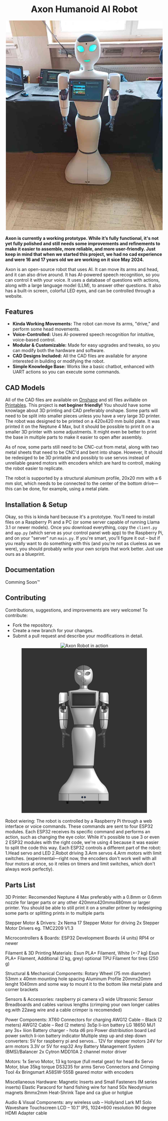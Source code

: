 <div align="center">
  <h1>Axon Humanoid AI Robot</h1>
  <img src="/.github/1.jpg" alt="Axon Robot" width="500"/>
</div>

<b>Axon is currently a working prototype. While it’s fully functional, it's not yet fully polished and still needs some improvements and refinements to make it easier to assemble, more reliable, and more user-friendly. Just keep in mind that when we started this project, we had no cad experience and were 16 and 17 years old we are working on it sice May 2024.</b>

Axon is an open-source robot that uses AI. It can move its arms and head, and it can also drive around. It has AI-powered speech recognition, so you can control it with your voice. It uses a database of questions with actions, along with a large language model (LLM), to answer other questions. It also has a built-in screen, colorful LED eyes, and can be controlled through a website.

## Features

- **Kinda Working Movements:** The robot can move its arms, "drive," and perform some head movements.
- **Voice-Controlled:** Uses AI-powered speech recognition for intuitive, voice-based control.
- **Modular & Customizable:** Made for easy upgrades and tweaks, so you can modify both the hardware and software.
- **CAD Designs Included:** All the CAD files are available for anyone interested in building or modifying the robot.
- **Simple Knowledge Base:** Works like a basic chatbot, enhanced with UART actions so you can execute some commands.

## CAD Models

All of the CAD files are available on [Onshape](https://cad.onshape.com/documents/940cdfcdb0dfad6e1a4b6d02/w/9cf2ed19ea888e5cc5dfd799/e/9b8e8ab3c406b01155d91643) and stl files avillable on [Printables](https://www.printables.com/model/1260260-axon-open-source-humanoid-robot). This project is <b>not beginer friendly!</b> You should have some knowlage about 3D printing and CAD preferably onshape. Some parts will need to be split into smaller pieces unless you have a very large 3D printer. The robot was designed to be printed on a 420x420 mm build plate. It was printed it on the Neptune 4 Max, but it should be possible to print it on a smaller 3D printer with some adjustments. It might even be better to print the base in multiple parts to make it easier to open after assembly.

As of now, some parts still need to be CNC-cut from metal, along with two metal sheets that need to be CNC'd and bent into shape. However, It should be redesiged to be 3D printable and possibly to use servos instead of unreliable geared motors with encoders whitch are hard to controll, making the robot easier to replicate.

The robot is supported by a structural aluminum profile, 20x20 mm with a 6 mm slot, which needs to be connected to the center of the bottom drive—this can be done, for example, using a metal plate.

## Installation & Setup

Okay, so this is kinda hard because it's a prototype. You’ll need to install files on a Raspberry Pi and a PC (or some server capable of running Llama 3.1 or newer models). Once you download everything, copy the `client.py` and `app.py` (which serve as your control panel web app) to the Raspberry Pi, and on your "server" run `main.py`. If you're smart, you'll figure it out – but if you really want to do something with this (and you're not as clueless as we were), you should probably write your own scripts that work better. Just use ours as a blueprint.

## Documentation

Comming Soon™

## Contributing

Contributions, suggestions, and improvements are very welcome! To contribute:

- Fork the repository.
- Create a new branch for your changes.
- Submit a pull request and describe your modifications in detail.

<div align="center">
  <img src="/.github/axongif1.gif" alt="Axon Robot in action" width="500"/>
</div>

<div align="center">
  <img src="/.github/2.jpg" alt="Axon CAD Design" width="400"/>
</div>

Robot wiering:
The robot is controlled by a Raspberry Pi through a web interface or voice commands. These commands are sent to four ESP32 modules. Each ESP32 receives its specific command and performs an action, such as changing the eye color. While it's possible to use 3 or even 2 ESP32 modules with the right code, we're using 4 because it was easier to split the code this way. Each ESP32 controls a different part of the robot:
1.Head servo and LED
2.Robot driving
3.Arm servos
4.Arm motors with limit switches. (experimental—right now, the encoders don't work well with all four motors at once, so it relies on timers and limit switches, which don't always work perfectly).

## Parts List
3D Printer:
Recomended Neptune 4 Max preferably with a 0.8mm or 0.6mm nozzle for larger parts or any other 420mmx420mmx480mm or larger printer. You should be able to still print it on a smaller pritner by redesigning some parts or splitting prints in to multiple parts

Stepper Motor & Drivers:
2x Nema 17 Stepper Motor for driving
2x Stepper Motor Drivers eg. TMC2209 V1.3

Microcontrollers & Boards:
ESP32 Development Boards (4 units)
RPI4 or newer

Filament & 3D Printing Materials:
Esun PLA+ Filament, White (+-7 kg)
Esun PLA+ Filament, Additional (2 kg, grey)
optional TPU Filament for tires (250 g)


Structural & Mechanical Components:
Rotary Wheel (75 mm diameter) 53mm x 40mm mounting hole spacing
Aluminum Profile 20mmx20mm lenght 1040mm and some way to mount it to the bottom like metal plate and corner brackets

Sensors & Accessories:
raspberry pi camera v3 wide
Ultrasonic Sensor
Breadboards and cables various lengths (crimping your own longer cables eg.with 22awg wire and a cable crimper is recomended)

Power Components:
XT60 Connectors for charging
AWG12 Cable – Black (2 meters)
AWG12 Cable – Red (2 meters)
3s5p li-ion battery LG 18650 MJ1
any 3s+ liion Battery charger - hota d6 pro
Power distribiution board
Led power switch
li-ion battery indicator
Multiple step up and step down converters:
5V for raspberry pi and servos...
12V for stepper motors 
24V for arm motors 
3.3V or 5V for esp32 
Any Battery Management System (BMS)/Balancer
2x Cytron MDD10A 2 channel motor driver

Motors:
1x Servo Motor, 13 kg torque (full metal gear) for head
8x Servo Motor, blue 35kg torque DS3235 for arms
Servo Connectors and Crimping Tool
4x Bringsmart A58SW-555B geared motor with encoders

Miscellaneous Hardware:
Magnetic Inserts and Small Fasteners (M series inserts)
Elastic Paracord for hand
fishing wire for hand
50x Neodymium magnets 8mmx2mm
Heat-Shrink Tape and ca glue or hotglue

Audio & Visual Components:
any wireless usb – Hollyland Lark M1 Solo
Waveshare Touchscreen LCD – 10.1″ IPS, 1024×600 resolution
90 degree HDMI Adapter cable
